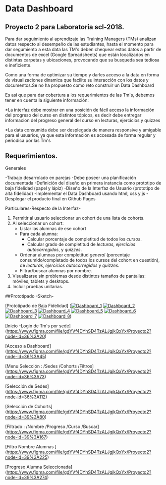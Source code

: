 # Data Dashboard

## Proyecto 2 para Laboratoria scl-2018.

Para dar seguimiento al aprendizaje  las Training Managers (TMs) analizan datos respecto al desempeño de las estudiantes, hasta el momento para dar segumiento a esta data las TM's deben chequear estos datos a partir de documentos de excel (Google Spreadsheets) que están localizados en distintas carpetas y ubicaciones, provocando que su busqueda sea tediosa e ineficiente.

Como una forma de optimizar su tiempo y darles acceso a la data en forma de visualizaciones dinamica que facilite su interacción con los datos y documentos.Se no ha propuesto  como reto construir un Data Dashboard

Es asi que para dar cobertura a los requerimientos de las Tm's,  debemos tener en cuenta la siguiente información:

*La interfaz debe mostrar en una posición de fácil acceso la información del progreso del curso en distintos tópicos, es decir debe entregar informacion del progreso general del curso en lecturas, ejercicios y quizzes

*La data consumida debe ser desplegada de manera responsive y amigable para el usuarios, ya que esta información es accesada de forma regular y periodica por las Tm's


## Requerimientos.

 Generales

-Trabajo desarrolado en parejas
-Debe poseer una planificación documentada
-Definición del diseño en primera instancia como prototipo de baja fidelidad (papel y lápiz)
-Diseño de la Interfaz de Usuario (prototipo de alta fidelidad)
-Implementar el Data Dashboard usando html, css y js
-Desplegar el producto final en Github Pages

Particulares-Respecto de la Interfaz-

1. Permitir al usuario seleccionar un cohort de una lista de cohorts.
2. Al seleccionar un cohort:
   - Listar las alumnas de ese cohort
   - Para cada alumna:
     + Calcular porcentaje de completitud de todos los _cursos_.
     + Calcular grado de completitud de _lecturas_, _ejercicios autocorregidos_,
       y _quizzes_.
   - Ordenar alumnas por completitud _general_ (porcentaje consumido/completado
     de todos los cursos del cohort en cuestión), de _lecturas_, _ejercicios
     autocorregidos_ y _quizzes_.
   - Filtrar/buscar alumnas por nombre.
3. Visualizarse sin problemas desde distintos tamaños de pantallas: móviles,
   tablets y desktops.
4. Incluir pruebas unitarias.


##Prototipado -Sketch-

[Prototipado de Baja Fidelidad]
(<a href="https://ibb.co/hPQcf8"><img src="https://preview.ibb.co/m0SZSo/Dashboard_1.jpg" alt="Dashboard_1" border="0"></a>
<a href="https://ibb.co/faRiL8"><img src="https://preview.ibb.co/cPFM7o/Dashboard_2.jpg" alt="Dashboard_2" border="0"></a>
<a href="https://ibb.co/jzP9tT"><img src="https://preview.ibb.co/ngRNDT/Dashboard_3.jpg" alt="Dashboard_3" border="0"></a>
<a href="https://ibb.co/eL5tL8"><img src="https://preview.ibb.co/dvCJno/Dashboard_4.jpg" alt="Dashboard_4" border="0"></a>
<a href="https://ibb.co/gAQFYT"><img src="https://preview.ibb.co/hxi2DT/Dashboard_5.jpg" alt="Dashboard_5" border="0"></a>
<a href="https://ibb.co/eFS7f8"><img src="https://preview.ibb.co/gwmdno/Dashboard_6.jpg" alt="Dashboard_6" border="0"></a>
<a href="https://ibb.co/mTKL08"><img src="https://preview.ibb.co/fAE9tT/Dashboard_7.jpg" alt="Dashboard_7" border="0"></a>
<a href="https://ibb.co/b46dno"><img src="https://preview.ibb.co/iXcUtT/Dashboard_8.jpg" alt="Dashboard_8" border="0"></a>)

[Inicio -Login de Tm's por sede]
(https://www.figma.com/file/gdYVf4DYhSD4TzALJgjkQxYx/Proyecto2?node-id=36%3A20)

[Acceso a Dashboard]
(https://www.figma.com/file/gdYVf4DYhSD4TzALJgjkQxYx/Proyecto2?node-id=36%3A45)

[Menu Selección : /Sedes /Cohorts /Filtros]
(https://www.figma.com/file/gdYVf4DYhSD4TzALJgjkQxYx/Proyecto2?node-id=36%3A73)

[Selección de Sedes]
(https://www.figma.com/file/gdYVf4DYhSD4TzALJgjkQxYx/Proyecto2?node-id=36%3A112)

[Selección de Cohorts]
(https://www.figma.com/file/gdYVf4DYhSD4TzALJgjkQxYx/Proyecto2?node-id=39%3A80)

[Filtrado : /Nombre /Progreso /Curso /Buscar]
(https://www.figma.com/file/gdYVf4DYhSD4TzALJgjkQxYx/Proyecto2?node-id=39%3A167)

[Filtro Nombre Alumnas ]
(https://www.figma.com/file/gdYVf4DYhSD4TzALJgjkQxYx/Proyecto2?node-id=39%3A225)

[Progreso Alumna Seleccionada]
(https://www.figma.com/file/gdYVf4DYhSD4TzALJgjkQxYx/Proyecto2?node-id=39%3A274)





